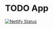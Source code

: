 # TODO App

[![Netlify Status](https://api.netlify.com/api/v1/badges/e67ff2a0-f987-443f-8a85-fa88694fc2e5/deploy-status)](https://app.netlify.com/sites/todoarjun/deploys)
